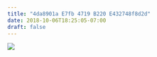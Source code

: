 ```yaml
---
title: "4da8901a E7fb 4719 B220 E432748f8d2d"
date: 2018-10-06T18:25:05-07:00
draft: false
---
```


![](https://d17enza3bfujl8.cloudfront.net/IMG_20180908_080416_1-01.jpg)
